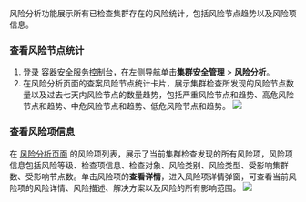 风险分析功能展示所有已检查集群存在的风险统计，包括风险节点趋势以及风险项信息。

### 查看风险节点统计
1. 登录 [容器安全服务控制台](https://console.cloud.tencent.com/tcss)，在左侧导航单击**集群安全管理** > **风险分析**。
2. 在风险分析页面的查案风险节点统计卡片，展示集群检查所发现的风险节点数量以及过去七天内风险节点的数量趋势，包括严重风险节点和趋势、高危风险节点和趋势、中危风险节点和趋势、低危风险节点和趋势。
![](https://qcloudimg.tencent-cloud.cn/raw/c6cca33b4f89803dfb98fca8daccd859.png)

### 查看风险项信息
在 [风险分析页面](https://console.cloud.tencent.com/tcss/cluster/riskAnalysis) 的风险项列表，展示了当前集群检查发现的所有风险项，风险项信息包括风险等级、检查项信息、检查对象、风险类别、风险类型、受影响集群数、受影响节点数。单击风险项的**查看详情**，进入风险项详情弹窗，可查看当前风险项的风险详情、风险描述、解决方案以及风险的所有影响范围。
![](https://qcloudimg.tencent-cloud.cn/raw/57c0aad7d3877e520d38270d0a03ad41.png)
